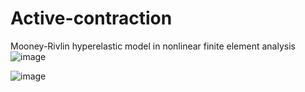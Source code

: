 # Active-contraction
Mooney-Rivlin hyperelastic model in nonlinear finite element analysis
![image](https://github.com/NhatThanh92/Active-contraction/assets/51020597/7cb7eb52-3a3e-4487-a540-94220362495d)

![image](https://github.com/NhatThanh92/Active-contraction/assets/51020597/325c2b02-f805-4c4f-a841-c0f8713d9e50)
